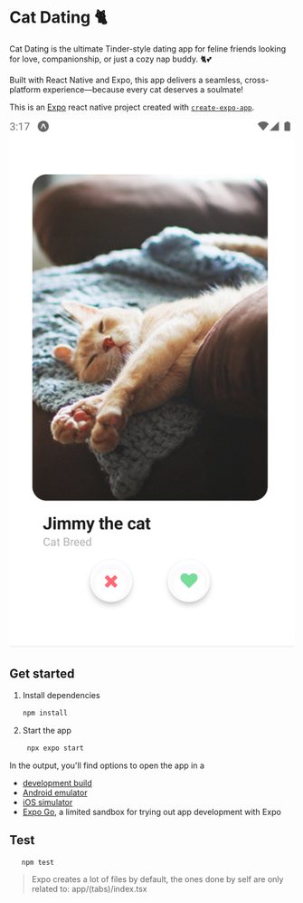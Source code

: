 # Cat Dating 🐈

Cat Dating is the ultimate Tinder-style dating app for feline friends looking for love, companionship, or just a cozy nap buddy. 🐈💕

Built with React Native and Expo, this app delivers a seamless, cross-platform experience—because every cat deserves a soulmate!

This is an [Expo](https://expo.dev) react native project created with [`create-expo-app`](https://www.npmjs.com/package/create-expo-app).

![screen](https://github.com/Rolando-Barbella/cat-sample-dating/blob/main/assets/images/jimmy-cat.png)

## Get started

1. Install dependencies

   ```bash
   npm install
   ```

2. Start the app

   ```bash
    npx expo start
   ```

In the output, you'll find options to open the app in a

- [development build](https://docs.expo.dev/develop/development-builds/introduction/)
- [Android emulator](https://docs.expo.dev/workflow/android-studio-emulator/)
- [iOS simulator](https://docs.expo.dev/workflow/ios-simulator/)
- [Expo Go](https://expo.dev/go), a limited sandbox for trying out app development with Expo

## Test

```bash
   npm test
```

> Expo creates a lot of files by default, the ones done by self are only related to: app/(tabs)/index.tsx